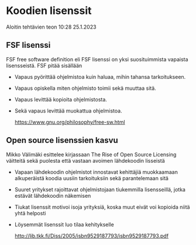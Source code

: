 # Koodien lisenssit

Aloitin tehtävien teon 10:28 25.1.2023 

## FSF lisenssi

FSF free software definition eli FSF lisenssi on yksi suosituimmista vapaista lisensseistä.
FSF pitää sisällään 
- Vapaus pyörittää ohjelmistoa kuin haluaa, mihin tahansa tarkoitukseen.
- Vapaus opiskella miten ohjelmisto toimii sekä muuttaa sitä. 
- Vapaus levittää kopioita ohjelmistosta.
- Sekä vapaus levittää muokattua ohjelmistoa.

   https://www.gnu.org/philosophy/free-sw.html

## Open source lisenssien kasvu

Mikko Välimäki esittelee kirjassaan The Rise of Open Source Licensing väitteitä sekä puolesta että vastaan avoimen lähdekoodin lisseistä
- Vapaan lähdekoodin ohjelmistot innostavat kehittäjiä muokkaamaan alkuperäistä koodia uusiin tarkoituksiin sekä parantelemaan sitä 
- Suuret yritykset rajoittavat ohjelmistojaan tiukemmilla lisensseillä, jotka estävät lähdekoodin näkemisen
- Tiukat lisenssit motivoi isoja yrityksiä, koska muut eivät voi kopioida niitä yhtä helposti
- Löysemmät lisenssit luo tilaa kehitykselle

   http://lib.tkk.fi/Diss/2005/isbn9529187793/isbn9529187793.pdf

